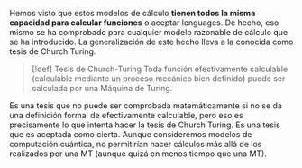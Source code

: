 
Hemos visto que estos modelos de cálculo **tienen todos la misma capacidad para calcular funciones** o aceptar lenguages. De hecho, eso mismo se ha comprobado para cualquier modelo razonable de cálculo que se ha introducido. La generalización de este hecho lleva a la conocida como tesis de Church Turing.

>[!def] Tesis de Church-Turing
>Toda función efectivamente calculable (calculable mediante un proceso mecánico bien definido) puede ser calculada por una Máquina de Turing.


Es una tesis que no puede ser comprobada matemáticamente si no se da una definición formal de efectivamente calculable, pero eso es precisamente lo que intenta hacer la tesis de Church Turing. Es una tesis que es aceptada como cierta. Aunque consideremos modelos de computación cuántica, no permitirían hacer cálculos más allá de los realizados por una MT (aunque quizá en menos tiempo que una MT).